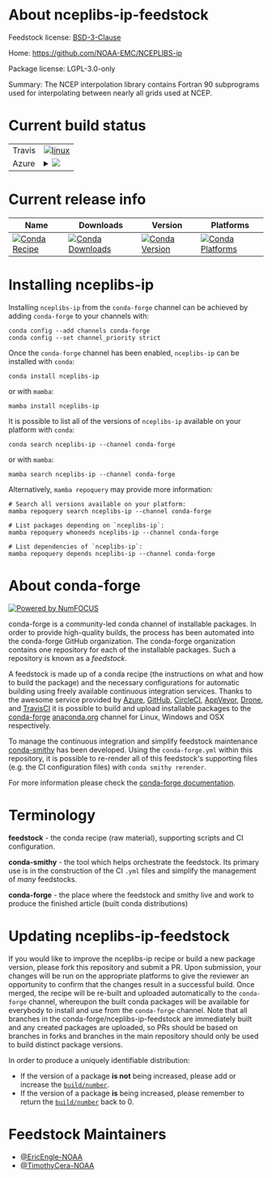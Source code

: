 About nceplibs-ip-feedstock
===========================

Feedstock license: [BSD-3-Clause](https://github.com/conda-forge/nceplibs-ip-feedstock/blob/main/LICENSE.txt)

Home: https://github.com/NOAA-EMC/NCEPLIBS-ip

Package license: LGPL-3.0-only

Summary: The NCEP interpolation library contains Fortran 90 subprograms used for interpolating between nearly all grids used at NCEP.

Current build status
====================


<table><tr>
    <td>Travis</td>
    <td>
      <a href="https://app.travis-ci.com/conda-forge/nceplibs-ip-feedstock">
        <img alt="linux" src="https://img.shields.io/travis/com/conda-forge/nceplibs-ip-feedstock/main.svg?label=Linux">
      </a>
    </td>
  </tr>
    
  <tr>
    <td>Azure</td>
    <td>
      <details>
        <summary>
          <a href="https://dev.azure.com/conda-forge/feedstock-builds/_build/latest?definitionId=19634&branchName=main">
            <img src="https://dev.azure.com/conda-forge/feedstock-builds/_apis/build/status/nceplibs-ip-feedstock?branchName=main">
          </a>
        </summary>
        <table>
          <thead><tr><th>Variant</th><th>Status</th></tr></thead>
          <tbody><tr>
              <td>linux_64</td>
              <td>
                <a href="https://dev.azure.com/conda-forge/feedstock-builds/_build/latest?definitionId=19634&branchName=main">
                  <img src="https://dev.azure.com/conda-forge/feedstock-builds/_apis/build/status/nceplibs-ip-feedstock?branchName=main&jobName=linux&configuration=linux%20linux_64_" alt="variant">
                </a>
              </td>
            </tr><tr>
              <td>linux_aarch64</td>
              <td>
                <a href="https://dev.azure.com/conda-forge/feedstock-builds/_build/latest?definitionId=19634&branchName=main">
                  <img src="https://dev.azure.com/conda-forge/feedstock-builds/_apis/build/status/nceplibs-ip-feedstock?branchName=main&jobName=linux&configuration=linux%20linux_aarch64_" alt="variant">
                </a>
              </td>
            </tr><tr>
              <td>linux_ppc64le</td>
              <td>
                <a href="https://dev.azure.com/conda-forge/feedstock-builds/_build/latest?definitionId=19634&branchName=main">
                  <img src="https://dev.azure.com/conda-forge/feedstock-builds/_apis/build/status/nceplibs-ip-feedstock?branchName=main&jobName=linux&configuration=linux%20linux_ppc64le_" alt="variant">
                </a>
              </td>
            </tr><tr>
              <td>osx_64</td>
              <td>
                <a href="https://dev.azure.com/conda-forge/feedstock-builds/_build/latest?definitionId=19634&branchName=main">
                  <img src="https://dev.azure.com/conda-forge/feedstock-builds/_apis/build/status/nceplibs-ip-feedstock?branchName=main&jobName=osx&configuration=osx%20osx_64_" alt="variant">
                </a>
              </td>
            </tr><tr>
              <td>osx_arm64</td>
              <td>
                <a href="https://dev.azure.com/conda-forge/feedstock-builds/_build/latest?definitionId=19634&branchName=main">
                  <img src="https://dev.azure.com/conda-forge/feedstock-builds/_apis/build/status/nceplibs-ip-feedstock?branchName=main&jobName=osx&configuration=osx%20osx_arm64_" alt="variant">
                </a>
              </td>
            </tr><tr>
              <td>win_64</td>
              <td>
                <a href="https://dev.azure.com/conda-forge/feedstock-builds/_build/latest?definitionId=19634&branchName=main">
                  <img src="https://dev.azure.com/conda-forge/feedstock-builds/_apis/build/status/nceplibs-ip-feedstock?branchName=main&jobName=win&configuration=win%20win_64_" alt="variant">
                </a>
              </td>
            </tr>
          </tbody>
        </table>
      </details>
    </td>
  </tr>
</table>

Current release info
====================

| Name | Downloads | Version | Platforms |
| --- | --- | --- | --- |
| [![Conda Recipe](https://img.shields.io/badge/recipe-nceplibs--ip-green.svg)](https://anaconda.org/conda-forge/nceplibs-ip) | [![Conda Downloads](https://img.shields.io/conda/dn/conda-forge/nceplibs-ip.svg)](https://anaconda.org/conda-forge/nceplibs-ip) | [![Conda Version](https://img.shields.io/conda/vn/conda-forge/nceplibs-ip.svg)](https://anaconda.org/conda-forge/nceplibs-ip) | [![Conda Platforms](https://img.shields.io/conda/pn/conda-forge/nceplibs-ip.svg)](https://anaconda.org/conda-forge/nceplibs-ip) |

Installing nceplibs-ip
======================

Installing `nceplibs-ip` from the `conda-forge` channel can be achieved by adding `conda-forge` to your channels with:

```
conda config --add channels conda-forge
conda config --set channel_priority strict
```

Once the `conda-forge` channel has been enabled, `nceplibs-ip` can be installed with `conda`:

```
conda install nceplibs-ip
```

or with `mamba`:

```
mamba install nceplibs-ip
```

It is possible to list all of the versions of `nceplibs-ip` available on your platform with `conda`:

```
conda search nceplibs-ip --channel conda-forge
```

or with `mamba`:

```
mamba search nceplibs-ip --channel conda-forge
```

Alternatively, `mamba repoquery` may provide more information:

```
# Search all versions available on your platform:
mamba repoquery search nceplibs-ip --channel conda-forge

# List packages depending on `nceplibs-ip`:
mamba repoquery whoneeds nceplibs-ip --channel conda-forge

# List dependencies of `nceplibs-ip`:
mamba repoquery depends nceplibs-ip --channel conda-forge
```


About conda-forge
=================

[![Powered by
NumFOCUS](https://img.shields.io/badge/powered%20by-NumFOCUS-orange.svg?style=flat&colorA=E1523D&colorB=007D8A)](https://numfocus.org)

conda-forge is a community-led conda channel of installable packages.
In order to provide high-quality builds, the process has been automated into the
conda-forge GitHub organization. The conda-forge organization contains one repository
for each of the installable packages. Such a repository is known as a *feedstock*.

A feedstock is made up of a conda recipe (the instructions on what and how to build
the package) and the necessary configurations for automatic building using freely
available continuous integration services. Thanks to the awesome service provided by
[Azure](https://azure.microsoft.com/en-us/services/devops/), [GitHub](https://github.com/),
[CircleCI](https://circleci.com/), [AppVeyor](https://www.appveyor.com/),
[Drone](https://cloud.drone.io/welcome), and [TravisCI](https://travis-ci.com/)
it is possible to build and upload installable packages to the
[conda-forge](https://anaconda.org/conda-forge) [anaconda.org](https://anaconda.org/)
channel for Linux, Windows and OSX respectively.

To manage the continuous integration and simplify feedstock maintenance
[conda-smithy](https://github.com/conda-forge/conda-smithy) has been developed.
Using the ``conda-forge.yml`` within this repository, it is possible to re-render all of
this feedstock's supporting files (e.g. the CI configuration files) with ``conda smithy rerender``.

For more information please check the [conda-forge documentation](https://conda-forge.org/docs/).

Terminology
===========

**feedstock** - the conda recipe (raw material), supporting scripts and CI configuration.

**conda-smithy** - the tool which helps orchestrate the feedstock.
                   Its primary use is in the construction of the CI ``.yml`` files
                   and simplify the management of *many* feedstocks.

**conda-forge** - the place where the feedstock and smithy live and work to
                  produce the finished article (built conda distributions)


Updating nceplibs-ip-feedstock
==============================

If you would like to improve the nceplibs-ip recipe or build a new
package version, please fork this repository and submit a PR. Upon submission,
your changes will be run on the appropriate platforms to give the reviewer an
opportunity to confirm that the changes result in a successful build. Once
merged, the recipe will be re-built and uploaded automatically to the
`conda-forge` channel, whereupon the built conda packages will be available for
everybody to install and use from the `conda-forge` channel.
Note that all branches in the conda-forge/nceplibs-ip-feedstock are
immediately built and any created packages are uploaded, so PRs should be based
on branches in forks and branches in the main repository should only be used to
build distinct package versions.

In order to produce a uniquely identifiable distribution:
 * If the version of a package **is not** being increased, please add or increase
   the [``build/number``](https://docs.conda.io/projects/conda-build/en/latest/resources/define-metadata.html#build-number-and-string).
 * If the version of a package **is** being increased, please remember to return
   the [``build/number``](https://docs.conda.io/projects/conda-build/en/latest/resources/define-metadata.html#build-number-and-string)
   back to 0.

Feedstock Maintainers
=====================

* [@EricEngle-NOAA](https://github.com/EricEngle-NOAA/)
* [@TimothyCera-NOAA](https://github.com/TimothyCera-NOAA/)

